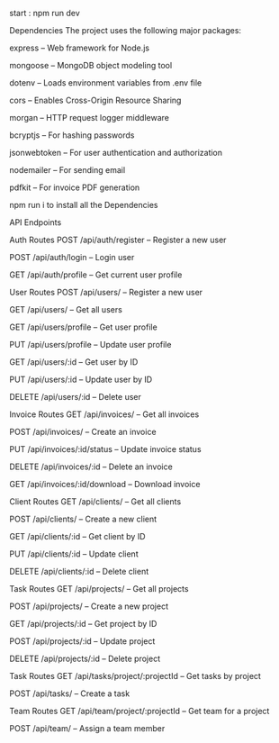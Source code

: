 start : npm run dev

Dependencies
The project uses the following major packages:

express – Web framework for Node.js

mongoose – MongoDB object modeling tool

dotenv – Loads environment variables from .env file

cors – Enables Cross-Origin Resource Sharing

morgan – HTTP request logger middleware

bcryptjs – For hashing passwords

jsonwebtoken – For user authentication and authorization

nodemailer – For sending email

pdfkit – For invoice PDF generation

npm run i to install all the Dependencies

API Endpoints

Auth Routes
POST /api/auth/register – Register a new user

POST /api/auth/login – Login user

GET /api/auth/profile – Get current user profile

User Routes
POST /api/users/ – Register a new user

GET /api/users/ – Get all users

GET /api/users/profile – Get user profile

PUT /api/users/profile – Update user profile

GET /api/users/:id – Get user by ID

PUT /api/users/:id – Update user by ID

DELETE /api/users/:id – Delete user

Invoice Routes
GET /api/invoices/ – Get all invoices

POST /api/invoices/ – Create an invoice

PUT /api/invoices/:id/status – Update invoice status

DELETE /api/invoices/:id – Delete an invoice

GET /api/invoices/:id/download – Download invoice

Client Routes
GET /api/clients/ – Get all clients

POST /api/clients/ – Create a new client

GET /api/clients/:id – Get client by ID

PUT /api/clients/:id – Update client

DELETE /api/clients/:id – Delete client

Task Routes
GET /api/projects/ – Get all projects

POST /api/projects/ – Create a new project

GET /api/projects/:id – Get project by ID

POST /api/projects/:id – Update project

DELETE /api/projects/:id – Delete project

Task Routes
GET /api/tasks/project/:projectId – Get tasks by project

POST /api/tasks/ – Create a task

Team Routes
GET /api/team/project/:projectId – Get team for a project

POST /api/team/ – Assign a team member
